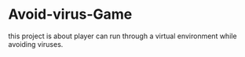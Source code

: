 # Avoid-virus-Game
this project is about player can run through a virtual environment while avoiding viruses. 
